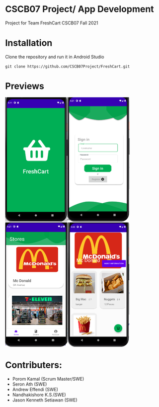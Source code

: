 # CSCB07 Project/ App Development

Project for Team FreshCart CSCB07 Fall 2021

# Installation
Clone the repository and run it in Android Studio
```
git clone https://github.com/CSCB07Project/FreshCart.git
```

# Previews
<img src="https://github.com/CSCB07Project/FreshCart/blob/main/startPage.png" alt="alt text" width="200" height="400"><img src="https://github.com/CSCB07Project/FreshCart/blob/main/loginpage.png" alt="alt text" width="200" height="400"><img src="https://github.com/CSCB07Project/FreshCart/blob/main/userdashboard.png" alt="alt text" width="200" height="400"><img src="https://github.com/CSCB07Project/FreshCart/blob/main/storepage.png" alt="alt text" width="200" height="400">
# Contributers:
* Porom Kamal (Scrum Master/SWE)
* Seron Ath (SWE)
* Andrew Effendi (SWE)
* Nandhakishore K.S.(SWE)
* Jason Kenneth Setiawan (SWE)
